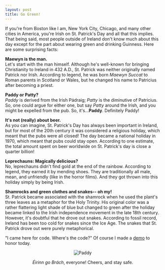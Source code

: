 ```yaml
---
layout: post
title: Go Green!
---
```


If you're from Boston like I am, New York City, Chicago, and many other cities in America, you're Irish on St. Patrick's Day and all that this implies.  That being said, most people outside of Ireland don't know much about this day except for the part about wearing green and drinking Guinness.  Here are some surprising facts:

**Maewyn is the man.**<br>
Let's start with the man himself.  Although he's well-known for bringing Christianity to Ireland in 432 A.D., St. Patrick was neither originally named Patrick nor Irish. According to legend, he was born _Maewyn Succat_ to Roman parents in Scotland or Wales, but he changed his name to Patricius after becoming a priest. 

**Paddy or Patty?**<br>
_Paddy_ is derived from the Irish Pádraig;  _Patty_ is the diminutive of Patricius.  So, one could argue for either one, but say _Patty_ around the Irish, and you might be expelled from the pub.  So, it's...**Paddy**. Definitely Paddy!

**It's not (really) about beer.**<br>
As you can imagine, St. Patrick's Day has always been important in Ireland, but for most of the 20th century it was considered a religious holiday, which meant that the pubs were all closed!  The day became a national holiday in 1970, which meant that pubs could stay open.  According to one estimate, the total amount spent on beer worldwide on St. Patrick's day is close a quarter billion!

**Leprechauns: Magically delicious?**<br>
No, leprechauns didn't find gold at the end of the rainbow. According to legend, they earned it by mending shoes. They are traditionally all male, mean, and unfriendly (like in the horror films). And they got thrown into this holiday simply by being Irish.    

**Shamrocks and green clothes and snakes-- oh my!**<br>
St. Patrick became associated with the shamrock when he used the plant's three leaves as a metaphor for the Holy Trinity. His original color was a rather flattering light shade of blue but changed to green after the holiday became linked to the Irish independence movement in the late 18th century. However, it's doubtful that he drove out snakes. According to fossil record, Ireland has been too cold for snakes since the Ice Age. The snakes that St. Patrick drove out were purely metaphorical. 

"I came here for code. Where's the code?"
Of course I made a [demo](https://codepen.io/TWAIN/full/BWmWLO/) to honor today.<br> 


<p style="text-align:center"><img src="/images/paddy.gif" alt="Paddy"/></p>
<p style="text-align:center"><span style="font-style:italic">Éirinn go Brách</span>, everyone! Cheers, and stay safe.</p>
